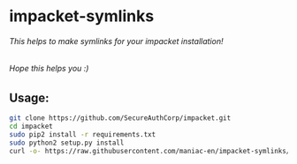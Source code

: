 # impacket-symlinks

###### This helps to make symlinks for your impacket installation!
###### Hope this helps you :)

## Usage:

```bash
git clone https://github.com/SecureAuthCorp/impacket.git
cd impacket
sudo pip2 install -r requirements.txt
sudo python2 setup.py install
curl -o- https://raw.githubusercontent.com/maniac-en/impacket-symlinks/link.sh | tac | tac | sudo bash -s examples
```

